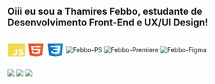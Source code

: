 
## Oiii eu sou a Thamires Febbo, estudante de Desenvolvimento Front-End e UX/UI Design!

<div style="display: inline_block"><br>
  <img align="center" alt="Febbo-Js" height="30" width="40" src="https://raw.githubusercontent.com/devicons/devicon/master/icons/javascript/javascript-plain.svg">
  <img align="center" alt="Febbo-Ts" height="30" width="40" src="https://raw.githubusercontent.com/devicons/devicon/master/icons/html5/html5-original.svg">
  <img align="center" alt="Febbo-CSS" height="30" width="40" src="https://raw.githubusercontent.com/devicons/devicon/master/icons/css3/css3-original.svg">
  <img align="center" alt="Febbo-PS" height="30" width="40" src="https://cdn.jsdelivr.net/gh/devicons/devicon/icons/photoshop/photoshop-line.svg">
  <img align="center" alt="Febbo-Premiere" height="30" width="40"  
src="https://cdn.jsdelivr.net/gh/devicons/devicon/icons/xd/xd-line.svg" />
  <img align="center" alt="Febbo-Figma" height="30" width="40" 
src="https://cdn.jsdelivr.net/gh/devicons/devicon/icons/figma/figma-original.svg" />
          
</div>
  
  ##
 
<div> 
  <a href="https://instagram.com/febbex_" target="_blank"><img src="https://img.shields.io/badge/-Instagram-%23E4405F?style=for-the-badge&logo=instagram&logoColor=white" target="_blank"></a>
 	<a href="https://www.twitch.tv/febbex_" target="_blank"><img src="https://img.shields.io/badge/Twitch-9146FF?style=for-the-badge&logo=twitch&logoColor=white" target="_blank"></a>
  <a href="https://www.linkedin.com/in/thamiresfebbo/" target="_blank"><img src="https://img.shields.io/badge/-LinkedIn-%230077B5?style=for-the-badge&logo=linkedin&logoColor=white" target="_blank"></a> 
  
</div>


